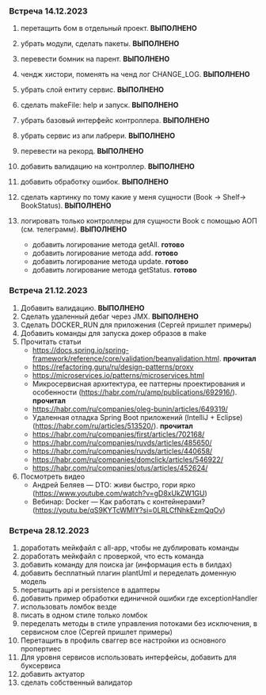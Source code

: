 ### Встреча 14.12.2023
1. перетащить бом в отдельный проект. **ВЫПОЛНЕНО**

2. убрать модули, сделать пакеты. **ВЫПОЛНЕНО**

3. перевести бомник на парент. **ВЫПОЛНЕНО**

4. чендж хистори, поменять на ченд лог CHANGE_LOG. **ВЫПОЛНЕНО**

5. убрать слой ентиту сервис. **ВЫПОЛНЕНО**

6. сделать makeFile: help и запуск. **ВЫПОЛНЕНО**

7. убрать базовый интерфейс контроллера. **ВЫПОЛНЕНО**

8. убрать сервис из апи лабрери. **ВЫПОЛНЕНО**

9. перевести на рекорд. **ВЫПОЛНЕНО**

11. добавить валидацию на контроллер. **ВЫПОЛНЕНО**

12. добавить обработку ошибок. **ВЫПОЛНЕНО**

13. сделать картинку по тому какие у меня сущности (Book -> Shelf-> BookStatus). **ВЫПОЛНЕНО**

14. логировать только контроллеры для сущности Book c помощью АОП (см. телеграмм). **ВЫПОЛНЕНО**
    - добавить логирование метода getAll. **готово**
    - добавить логирование метода add. **готово**
    - добавить логирование метода update. **готово**
    - добавить логирование метода getStatus. **готово**


### Встреча 21.12.2023
1. Добавить валидацию. **ВЫПОЛНЕНО**
2. Сделать удаленный дебаг через JMX. **ВЫПОЛНЕНО**
3. Сделать DOCKER_RUN для приложения (Сергей пришлет примеры)
4. Добавить команды для запуска докер образов в make
5. Прочитать статьи
   - https://docs.spring.io/spring-framework/reference/core/validation/beanvalidation.html. **прочитал**
   - https://refactoring.guru/ru/design-patterns/proxy
   - https://microservices.io/patterns/microservices.html
   - Микросервисная архитектура, ее паттерны проектирования и особенности (https://habr.com/ru/amp/publications/692916/). **прочитал**
   - https://habr.com/ru/companies/oleg-bunin/articles/649319/
   - Удаленная отладка Spring Boot приложений (IntelliJ + Eclipse) (https://habr.com/ru/articles/513520/). **прочитал**
   - https://habr.com/ru/companies/first/articles/702168/
   - https://habr.com/ru/companies/ruvds/articles/485650/
   - https://habr.com/ru/companies/ruvds/articles/440658/
   - https://habr.com/ru/companies/domclick/articles/546922/
   - https://habr.com/ru/companies/otus/articles/452624/
6. Посмотреть видео
   - Андрей Беляев — DTO: живи быстро, гори ярко (https://www.youtube.com/watch?v=gD8xUkZW1GU)
   - Вебинар: Docker — Как работать с контейнерами? (https://youtu.be/qS9KYTcWMlY?si=0LRLCfNhkEzmQqOv)

### Встреча 28.12.2023
1. доработать мейкфайл с all-app, чтобы не дублировать команды
2. доработать мейкфайл с проверкой, что есть команда
3. добавить команду для поиска jar (информация есть в билдах)
4. добавить бесплатный плагин plantUml и переделать доменную модель
5. перетащить api и persistence в адаптеры
6. добавить пример обработки единичной ошибки где exceptionHandler
7. использовать ломбок везде
8. писать в одном стиле только ломбок
9. переделать методы в стиле управления потоками без исключения, в сервисном слое (Сергей пришлет примеры)
10. Перетащить в профиль сваггер все настройки из основного пропертиес
11. Для уровня сервисов использовать интерфейсы, добавить для буксервиса
12. добавить актуатор
13. сделать собственный валидатор

